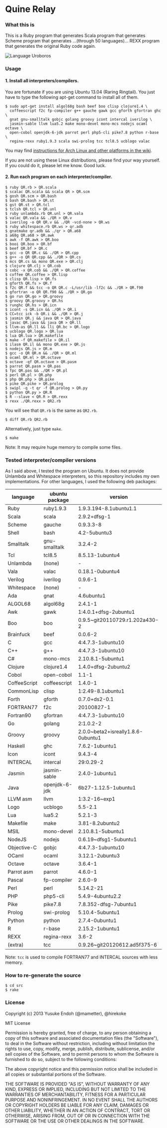 # Quine Relay

### What this is

This is a Ruby program that generates
Scala program that generates
Scheme program that generates
...(through 50 languages)...
REXX program that generates
the original Ruby code again.

![Language Uroboros][langs]

[langs]: https://raw.github.com/mame/quine-relay/master/langs.png

### Usage

#### 1. Install all interpreters/compilers.

You are fortunate if you are using Ubuntu 13.04 (Raring Ringtail).
You just have to type the following apt-get command to install all of them.

    $ sudo apt-get install algol68g bash beef boo clisp clojure1.4 \
      coffeescript f2c fp-compiler g++ gauche gawk gcc gforth gfortran ghc \
      gnat gnu-smalltalk gobjc golang groovy icont intercal iverilog \
      jasmin-sable llvm lua5.2 make mono-devel mono-mcs nodejs ocaml octave \
      open-cobol openjdk-6-jdk parrot perl php5-cli pike7.8 python r-base \
      regina-rexx ruby1.9.3 scala swi-prolog tcc tcl8.5 ucblogo valac

You may find [instructions for Arch Linux and other platforms in the wiki](https://github.com/mame/quine-relay/wiki/Installation).

If you are not using these Linux distributions, please find your way yourself.
If you could do it, please let me know.  Good luck.

#### 2. Run each program on each interpreter/compiler.

    $ ruby QR.rb > QR.scala
    $ scalac QR.scala && scala QR > QR.scm
    $ gosh QR.scm > QR.bash
    $ bash QR.bash > QR.st
    $ gst QR.st > QR.tcl
    $ tclsh QR.tcl > QR.unl
    $ ruby unlambda.rb QR.unl > QR.vala
    $ valac QR.vala && ./QR > QR.v
    $ iverilog -o QR QR.v && ./QR -vcd-none > QR.ws
    $ ruby whitespace.rb QR.ws > qr.adb
    $ gnatmake qr.adb && ./qr > QR.a68
    $ a68g QR.a68 > QR.awk
    $ awk -f QR.awk > QR.boo
    $ booi QR.boo > QR.bf
    $ beef QR.bf > QR.c
    $ gcc -o QR QR.c && ./QR > QR.cpp
    $ g++ -o QR QR.cpp && ./QR > QR.cs
    $ mcs QR.cs && mono QR.exe > QR.clj
    $ clojure QR.clj > QR.cob
    $ cobc -x QR.cob && ./QR > QR.coffee
    $ coffee QR.coffee > QR.lisp
    $ clisp QR.lisp > QR.fs
    $ gforth QR.fs > QR.f
    $ f2c QR.f && tcc -o QR QR.c -L/usr/lib -lf2c && ./QR > QR.f90
    $ gfortran -o QR QR.f90 && ./QR > QR.go
    $ go run QR.go > QR.groovy
    $ groovy QR.groovy > QR.hs
    $ runghc QR.hs > QR.icn
    $ icont -s QR.icn && ./QR > QR.i
    $ CC=tcc ick -b QR.i && ./QR > QR.j
    $ jasmin QR.j && java QR > QR.java
    $ javac QR.java && java QR > QR.ll
    $ llvm-as QR.ll && lli QR.bc > QR.logo
    $ ucblogo QR.logo > QR.lua
    $ lua QR.lua > QR.makefile
    $ make -f QR.makefile > QR.il
    $ ilasm QR.il && mono QR.exe > QR.js
    $ nodejs QR.js > QR.m
    $ gcc -o QR QR.m && ./QR > QR.ml
    $ ocaml QR.ml > QR.octave
    $ octave -qf QR.octave > QR.pasm
    $ parrot QR.pasm > QR.pas
    $ fpc QR.pas && ./QR > QR.pl
    $ perl QR.pl > QR.php
    $ php QR.php > QR.pike
    $ pike QR.pike > QR.prolog
    $ swipl -q -t qr -f QR.prolog > QR.py
    $ python QR.py > QR.R
    $ R --slave < QR.R > QR.rexx
    $ rexx ./QR.rexx > QR2.rb

You will see that `QR.rb` is the same as `QR2.rb`.

    $ diff QR.rb QR2.rb

Alternatively, just type `make`.

    $ make

Note: It may require huge memory to compile some files.

### Tested interpreter/compiler versions

As I said above, I tested the program on Ubuntu.
It does not provide Unlambda and Whitespace interpreters,
so this repository includes my own implementations.
For other languages, I used the following deb packages:

language     |ubuntu package |version
-------------|---------------|-----------------------------------
Ruby         |ruby1.9.3      |1.9.3.194-8.1ubuntu1.1
Scala        |scala          |2.9.2+dfsg-1
Scheme       |gauche         |0.9.3.3-8
Shell        |bash           |4.2-5ubuntu3
Smalltalk    |gnu-smalltalk  |3.2.4-2
Tcl          |tcl8.5         |8.5.13-1ubuntu4
Unlambda     |(none)         |-
Vala         |valac          |0.18.1-0ubuntu4
Verilog      |iverilog       |0.9.6-1
Whitespace   |(none)         |-
Ada          |gnat           |4.6ubuntu1
ALGOL68      |algol68g       |2.4.1-1
Awk          |gawk           |1:4.0.1+dfsg-2ubuntu1
Boo          |boo            |0.9.5~git20110729.r1.202a430-2
Brainfuck    |beef           |0.0.6-2
C            |gcc            |4:4.7.3-1ubuntu10
C++          |g++            |4:4.7.3-1ubuntu10
C#           |mono-mcs       |2.10.8.1-5ubuntu1
Clojure      |clojure1.4     |1.4.0+dfsg-2ubuntu2
Cobol        |open-cobol     |1.1-1
CoffeeScript |coffeescript   |1.4.0-1
CommonLisp   |clisp          |1:2.49-8.1ubuntu1
Forth        |gforth         |0.7.0+ds2-0.1
FORTRAN77    |f2c            |20100827-1
Fortran90    |gfortran       |4:4.7.3-1ubuntu10
Go           |golang         |2:1.0.2-2
Groovy       |groovy         |2.0.0~beta2+isreally1.8.6-0ubuntu1
Haskell      |ghc            |7.6.2-1ubuntu1
Icon         |icont          |9.4.3-4
INTERCAL     |intercal       |29:0.29-2
Jasmin       |jasmin-sable   |2.4.0-1ubuntu1
Java         |openjdk-6-jdk  |6b27-1.12.5-1ubuntu1
LLVM asm     |llvm           |1:3.2-16~exp1
Logo         |ucblogo        |5.5-2.1
Lua          |lua5.2         |5.2.1-3
Makefile     |make           |3.81-8.2ubuntu2
MSIL         |mono-devel     |2.10.8.1-5ubuntu1
NodeJS       |nodejs         |0.6.19~dfsg1-5ubuntu1
Objective-C  |gobjc          |4:4.7.3-1ubuntu10
OCaml        |ocaml          |3.12.1-2ubuntu3
Octave       |octave         |3.6.4-1
Parrot asm   |parrot         |4.6.0-1
Pascal       |fp-compiler    |2.6.0-9
Perl         |perl           |5.14.2-21
PHP          |php5-cli       |5.4.9-4ubuntu2.2
Pike         |pike7.8        |7.8.352-dfsg-7ubuntu1
Prolog       |swi-prolog     |5.10.4-5ubuntu1
Python       |python         |2.7.4-0ubuntu1
R            |r-base         |2.15.2-1ubuntu1
REXX         |regina-rexx    |3.6-2
(extra)      |tcc            |0.9.26~git20120612.ad5f375-6

Note: `tcc` is used to compile FORTRAN77 and INTERCAL sources
with less memory.

### How to re-generate the source

    $ cd src
    $ rake

### License

Copyright (c) 2013 Yusuke Endoh (@mametter), @hirekoke

MIT License

Permission is hereby granted, free of charge, to any person obtaining
a copy of this software and associated documentation files (the
"Software"), to deal in the Software without restriction, including
without limitation the rights to use, copy, modify, merge, publish,
distribute, sublicense, and/or sell copies of the Software, and to
permit persons to whom the Software is furnished to do so, subject to
the following conditions:

The above copyright notice and this permission notice shall be
included in all copies or substantial portions of the Software.

THE SOFTWARE IS PROVIDED "AS IS", WITHOUT WARRANTY OF ANY KIND,
EXPRESS OR IMPLIED, INCLUDING BUT NOT LIMITED TO THE WARRANTIES OF
MERCHANTABILITY, FITNESS FOR A PARTICULAR PURPOSE AND
NONINFRINGEMENT. IN NO EVENT SHALL THE AUTHORS OR COPYRIGHT HOLDERS BE
LIABLE FOR ANY CLAIM, DAMAGES OR OTHER LIABILITY, WHETHER IN AN ACTION
OF CONTRACT, TORT OR OTHERWISE, ARISING FROM, OUT OF OR IN CONNECTION
WITH THE SOFTWARE OR THE USE OR OTHER DEALINGS IN THE SOFTWARE.
